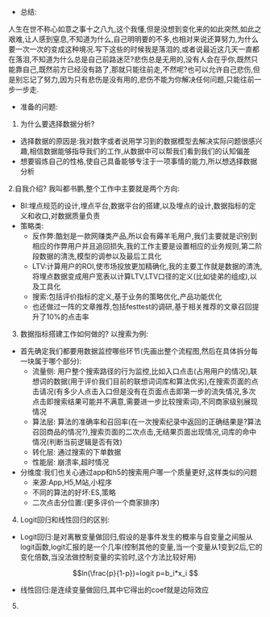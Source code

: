 - 总结:

人生在世不称心如意之事十之八九,这个我懂,但是没想到变化来的如此突然,如此之艰难,让人感到窒息,不知道为什么,自己明明要的不多,也相对来说还算努力,为什么要一次一次的变成这种境况.写下这些的时候我是落泪的,或者说最近这几天一直都在落泪,不知道为什么总是自己前路迷茫?悲伤总是无用的,没有人会在乎你,既然只能靠自己,既然前方已经没有路了,那就只能往前走,不然呢?也可以允许自己悲伤,但是别忘记了努力,因为只有悲伤是没有用的,悲伤不能为你解决任何问题,只能往前一步一步走.
- 准备的问题:
1. 为什么要选择数据分析?
- 选择数据的原因是:我对数字或者说用学习到的数据模型去解决实际问题很感兴趣,相信数据能够指导我们的工作,从数据中可以帮我们看到我们的认知偏差
- 想要锻炼自己的性格,使自己具备能够专注于一项事情的能力,所以想选择数据分析

2.自我介绍?
我叫都书鹏,整个工作中主要就是两个方向:
- BI:埋点规范的设计,埋点平台,数据平台的搭建,以及埋点的设计,数据指标的定义和收口,对数据质量负责
- 策略类:
	- 反作弊:酷划是一款网赚类产品,所以会有薅羊毛用户,我们主要就是识别到相应的作弊用户并且追回损失,我的工作主要是设置相应的业务规则,第二阶段数据的清洗,模型的调参以及最后工具化
	- LTV:计算用户的ROI,使市场投放更加精确化,我的主要工作就是数据的清洗,将埋点数据变成用户宽表以计算LTV,LTV口径的定义(比如徒弟的组成),以及工具化
	- 搜索:包括评价指标的定义,基于业务的策略优化,产品功能优化
	- 也还做过一阵的文章推荐,包括festtest的调研,基于相关推荐的文章召回提升了10%的点击率

3. 数据指标搭建工作如何做的?
以搜索为例:
- 首先确定我们都要用数据监控哪些环节(先画出整个流程图,然后在具体拆分每一块属于哪个部分):
	- 流量侧: 用户整个搜索路径的行为监控,比如入口点击(占用用户的情况),联想词的数据(用于评价我们目前的联想词词库和算法优劣),在搜索页面的点击请况(有多少人点击入口但是没有在页面点击即第一步的流失情况,多次点击即搜索结果可能并不满意,需要进一步比较搜索词),不同商家级别展现情况
	- 算法层: 算法的准确率和召回率(在一次搜索纪录中返回的正确结果是?算法召回商品的情况?),搜索页面的二次点击,无结果页面出现情况,词库的命中情况(判断当前逻辑是否有效)
	- 转化层: 通过搜索的下单数据
	- 性能层: 崩溃率,超时情况
- 分维度:我们也关心通过app和h5的搜索用户哪一个质量更好,这样类似的问题
	- 来源:App,H5,M站,小程序
	- 不同的算法的好坏:ES,策略
	- 二次点击分位置:(更多评价一个商家排序)

4. Logit回归和线性回归的区别:
- Logit回归:是对离散变量做回归,假设的是事件发生的概率与自变量之间服从logit函数,logit汇报的是一个几率(控制其他的变量,当一个变量从1变到2后,它的变化倍数,当没法做控制变量的实验时,这个方法比较好用)
```math
ln(\frac{p}{1-p})=logit p=b_i*x_i

```
- 线性回归:是连续变量做回归,其中它得出的coef就是边际效应

5. 
